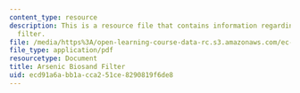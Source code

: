 ```yaml
---
content_type: resource
description: This is a resource file that contains information regarding arsenic biosand
  filter.
file: /media/https%3A/open-learning-course-data-rc.s3.amazonaws.com/ec-715-d-lab-disseminating-innovations-for-the-common-good-spring-2007/ecd91a6abb1acca251ce8290819f6de8_MITEC_715S07_kanchan.pdf
file_type: application/pdf
resourcetype: Document
title: Arsenic Biosand Filter
uid: ecd91a6a-bb1a-cca2-51ce-8290819f6de8
---
```

